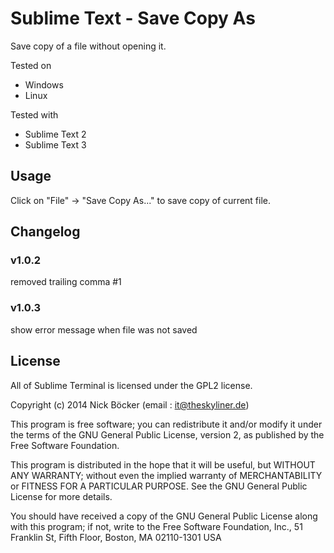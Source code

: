 # Sublime Text - Save Copy As

Save copy of a file without opening it.

Tested on
- Windows
- Linux

Tested with
- Sublime Text 2
- Sublime Text 3

## Usage

Click on "File" -> "Save Copy As..." to save copy of current file.

## Changelog

### v1.0.2
removed trailing comma #1

### v1.0.3
show error message when file was not saved

## License

All of Sublime Terminal is licensed under the GPL2 license.

Copyright (c) 2014 Nick Böcker (email : it@theskyliner.de)

This program is free software; you can redistribute it and/or modify
it under the terms of the GNU General Public License, version 2, as 
published by the Free Software Foundation.

This program is distributed in the hope that it will be useful,
but WITHOUT ANY WARRANTY; without even the implied warranty of
MERCHANTABILITY or FITNESS FOR A PARTICULAR PURPOSE.  See the
GNU General Public License for more details.

You should have received a copy of the GNU General Public License
along with this program; if not, write to the Free Software
Foundation, Inc., 51 Franklin St, Fifth Floor, Boston, MA  02110-1301  USA
